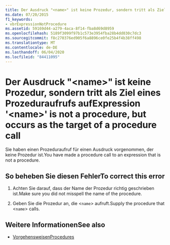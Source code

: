 ```yaml
---
title: Der Ausdruck "<name>" ist keine Prozedur, sondern tritt als Ziel eines Prozeduraufrufs auf
ms.date: 07/20/2015
f1_keywords:
- vbrExpressionNotProcedure
ms.assetid: 59169d44-a279-4aca-8f14-fba8d69d8959
ms.openlocfilehash: 5189f3099f97b1c573e3954fba28b4dd030c7dc3
ms.sourcegitcommit: f8c270376ed905f6a8896ce0fe25b4f4b38ff498
ms.translationtype: MT
ms.contentlocale: de-DE
ms.lasthandoff: 06/04/2020
ms.locfileid: "84411095"
---
```

# <a name="expression-name-is-not-a-procedure-but-occurs-as-the-target-of-a-procedure-call"></a><span data-ttu-id="aad62-102">Der Ausdruck "\<name>" ist keine Prozedur, sondern tritt als Ziel eines Prozeduraufrufs auf</span><span class="sxs-lookup"><span data-stu-id="aad62-102">Expression '\<name>' is not a procedure, but occurs as the target of a procedure call</span></span>
<span data-ttu-id="aad62-103">Sie haben einen Prozeduraufruf für einen Ausdruck vorgenommen, der keine Prozedur ist.</span><span class="sxs-lookup"><span data-stu-id="aad62-103">You have made a procedure call to an expression that is not a procedure.</span></span>  
  
## <a name="to-correct-this-error"></a><span data-ttu-id="aad62-104">So beheben Sie diesen Fehler</span><span class="sxs-lookup"><span data-stu-id="aad62-104">To correct this error</span></span>  
  
1. <span data-ttu-id="aad62-105">Achten Sie darauf, dass der Name der Prozedur richtig geschrieben ist.</span><span class="sxs-lookup"><span data-stu-id="aad62-105">Make sure you did not misspell the name of the procedure.</span></span>  
  
2. <span data-ttu-id="aad62-106">Geben Sie die Prozedur an, die <`name`> aufruft.</span><span class="sxs-lookup"><span data-stu-id="aad62-106">Supply the procedure that <`name`> calls.</span></span>  
  
## <a name="see-also"></a><span data-ttu-id="aad62-107">Weitere Informationen</span><span class="sxs-lookup"><span data-stu-id="aad62-107">See also</span></span>

- [<span data-ttu-id="aad62-108">Vorgehensweisen</span><span class="sxs-lookup"><span data-stu-id="aad62-108">Procedures</span></span>](../programming-guide/language-features/procedures/index.md)
